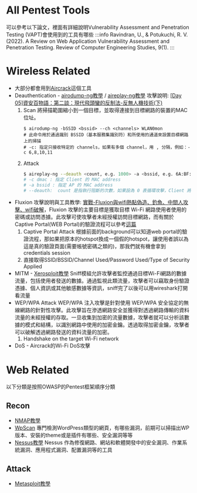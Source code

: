 # All Pentest Tools
可以參考以下論文，裡面有詳細說明Vulnerability Assessment and Penetration Testing (VAPT)會使用到的工具有哪些
:::info
Ravindran, U., & Potukuchi, R. V. (2022). A Review on Web Application Vulnerability Assessment and Penetration Testing. Review of Computer Engineering Studies, 9(1).
:::
# Wireless Related
* 大部分都會用到[Aircrack](https://sectools.tw/aircrack-ng-%E6%95%99%E5%AD%B8/)這個工具
* Deauthentication - [airodump-ng教學](http://atic-tw.blogspot.com/2014/01/airodump-ng.html) / [aireplay-ng教學](http://atic-tw.blogspot.com/2014/01/aireplay-ng6.html)
    攻擊說明: [\[Day 05\]資安百物語：第二談：現代飛頭蠻的反制法-反無人機技術(下) ](https://ithelp.ithome.com.tw/articles/10218551?sc=rss.iron)
    1. Scan
        將掃描範圍縮小到一個目標，並取得連接到目標網路的裝置的MAC位址。
        ```
        $ airodump-ng -bSSID <bssid> --ch <channels> WLAN0mon
        # 此命令用於通過識別 BSSID（基本服務集識別符）和所使用的通道來設置目標網路上的掃描
        # -c: 指定只接收特定的 channels，如果有多個 channel，用 , 分隔，例如：-c 6,8,10,11
        ```
    2. Attack
        ```bash
        $ aireplay-ng --deauth <count, e.g. 1000> -a <bssid, e.g. 6A:BF:C4:06:35:94> -c <AP MAC address, e.g 34:CF:F6:96:72:E2> wlan0mon
        # -c dmac : 指定 Client 的 MAC address
        # -a bssid : 指定 AP 的 MAC address
        # --deauth:  count 是指執行阻斷的次數，如果設為 0 表循環攻擊，Client 將無法上網。
        ```
* Fluxion
    攻擊說明與工具教學: [實戰-Fluxion與wifi熱點偽造、釣魚、中間人攻擊、wifi破解](https://www.cnblogs.com/xuanhun/p/5783836.html)，Fluxion 攻擊的主要目標是獲取目標 Wi-Fi 網路使用者使用的密碼或訪問憑據。此攻擊可使攻擊者未經授權訪問目標網路，而有關於Captive Portal(WEB Portal)的驗證流程可以參考[這篇](https://ithelp.ithome.com.tw/articles/10280421)
    1. Captive Portal Attack
        根據前面的background可以知道web portal的驗證流程，那如果把原本的hotspot換成一個假的hotspot，讓使用者誤以為這是真的驗證頁面(需要帳號密碼之類的)，那我們就有機會拿到credentials session
    2. 直接取得SSID/BSSID/Channel Used/Password Used/Type of Security Applied
* MITM - [Xerosploit教學](https://blog.csdn.net/chinabyxl/article/details/121463891)
    Sniff模組允許攻擊者監控通過目標Wi-Fi網路的數據流量，包括使用者發送的數據。通過監視此類流量，攻擊者可以竊取身份驗證憑據、個人資訊或其他敏感數據等資訊，sniff完了以後可以用wireshark打開看流量
* WEP/WPA Attack
    WEP/WPA 注入攻擊是針對使用 WEP/WPA 安全協定的無線網路的針對性攻擊。此攻擊旨在滲透網路安全並獲得對透過網路傳輸的資料流量的未經授權的存取。一旦收集到加密的流量數據，攻擊者就可以分析該數據的模式和結構，以識別網路中使用的加密金鑰。透過取得加密金鑰，攻擊者可以破解透過網路發送的資料流量的加密。
    1. Handshake on the target Wi-Fi network
* DoS - Aircrack的Wi-Fi DoS攻擊

# Web Related
以下分類是按照OWASP的Pentest框架順序分類
## Recon
* [NMAP教學](https://blog.gtwang.org/linux/nmap-command-examples-tutorials/)
* [WpScan](https://wpscan.com/)
    專門檢測WordPress類型的網頁，有哪些漏洞，前期可以掃描出WP版本、安裝的theme或是插件有哪些、安全漏洞等等
* [Nessus教學](https://ithelp.ithome.com.tw/articles/10268209)
    Nessus 作為修復網路、網站和軟體開發中的安全漏洞、作業系統漏洞、應用程式漏洞、配置漏洞等的工具
## Attack
* [Metasploit教學](https://ithelp.ithome.com.tw/articles/10302923)